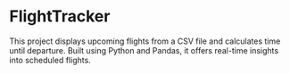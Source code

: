 # FlightTracker
This project displays upcoming flights from a CSV file and calculates time until departure. Built using Python and Pandas, it offers real-time insights into scheduled flights.
